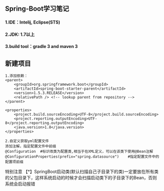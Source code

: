 ## Spring-Boot学习笔记
#### 1.IDE：Intelij, Eclipse(STS)
#### 2.JDK: 1.7以上
#### 3.build tool：gradle 3 and maven 3
## 新建项目

	1.添加依赖：
    <parent>
		<groupId>org.springframework.boot</groupId>
		<artifactId>spring-boot-starter-parent</artifactId>
		<version>1.5.3.RELEASE</version>
		<relativePath /> <!-- lookup parent from repository -->
	</parent>

	<properties>
		<project.build.sourceEncoding>UTF-8</project.build.sourceEncoding>
		<project.reporting.outputEncoding>UTF-8</project.reporting.outputEncoding>
		<java.version>1.8</java.version>
	</properties>
    
    2.自定义获取yml配置文件
    添加注解，指定配置文件中前缀
    @Configuration	#标识改类为配置类,相当于在XML定义，可以在该类下使用@Bean注解
	@ConfigurationProperties(prefix="spring.datasource")	#指定配置文件中的配置项前缀
    




特别注意
【*】SpringBoot启动类(默认扫描自己子目录下的类)一定要放在所有类的父包目录下，这样系统启动的时候才会扫描启动类下的子目录下的Bean，否则系统会启动报错
